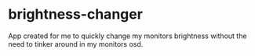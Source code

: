 # brightness-changer

App created for me to quickly change my monitors brightness without the need to tinker around in my monitors osd.
